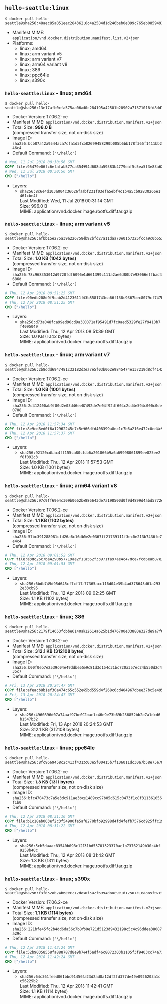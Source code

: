 ## `hello-seattle:linux`

```console
$ docker pull hello-seattle@sha256:48aec85a051eec28436216c4a2584d1d246beb0e099c765eb0859491ad6adbb3
```

-	Manifest MIME: `application/vnd.docker.distribution.manifest.list.v2+json`
-	Platforms:
	-	linux; amd64
	-	linux; arm variant v5
	-	linux; arm variant v7
	-	linux; arm64 variant v8
	-	linux; 386
	-	linux; ppc64le
	-	linux; s390x

### `hello-seattle:linux` - linux; amd64

```console
$ docker pull hello-seattle@sha256:13e17afb0cfa575aa06ad0c284195a42501b20902a71371018fd8dd7d2f17e3a
```

-	Docker Version: 17.06.2-ce
-	Manifest MIME: `application/vnd.docker.distribution.manifest.v2+json`
-	Total Size: **996.0 B**  
	(compressed transfer size, not on-disk size)
-	Image ID: `sha256:bcb87a42a9544aca7cfa1d5fcb82699458290b005b6bb178f365f1411bb246c4`
-	Default Command: `["\/hello"]`

```dockerfile
# Wed, 11 Jul 2018 00:30:56 GMT
COPY file:95479e06fc6efafab577ca354994d608da59383b4779eaf5c5ea5f3e83a62ffe in / 
# Wed, 11 Jul 2018 00:30:56 GMT
CMD ["/hello"]
```

-	Layers:
	-	`sha256:8c6e4d103a004c36626faabf231f03efa5ebf4c1b4a5cb92830266e1461cbe4f`  
		Last Modified: Wed, 11 Jul 2018 00:31:14 GMT  
		Size: 996.0 B  
		MIME: application/vnd.docker.image.rootfs.diff.tar.gzip

### `hello-seattle:linux` - linux; arm variant v5

```console
$ docker pull hello-seattle@sha256:afbb15e275a39a226758db92bfd27a11daa70e01b7325fcca9c0b553d5f35ff9
```

-	Docker Version: 17.06.2-ce
-	Manifest MIME: `application/vnd.docker.distribution.manifest.v2+json`
-	Total Size: **1.0 KB (1042 bytes)**  
	(compressed transfer size, not on-disk size)
-	Image ID: `sha256:78c968353012d9720fdf6096e1d661399c111a2ae6d80b7e98066effbad4686d`
-	Default Command: `["\/hello"]`

```dockerfile
# Thu, 12 Apr 2018 08:51:25 GMT
COPY file:90edb208d9f9cab2d4123611f63b8581743ea66f138c9367bec8079cf747b2df in / 
# Thu, 12 Apr 2018 08:51:25 GMT
CMD ["/hello"]
```

-	Layers:
	-	`sha256:d73a048fca99ed96cd9a300071af95491d7fc0aed5329fe27f9418b7f4095049`  
		Last Modified: Thu, 12 Apr 2018 08:51:39 GMT  
		Size: 1.0 KB (1042 bytes)  
		MIME: application/vnd.docker.image.rootfs.diff.tar.gzip

### `hello-seattle:linux` - linux; arm variant v7

```console
$ docker pull hello-seattle@sha256:2b8ddd6947481c32182d2ea7e5f03b062e9845474e137219d8cf4142413d3547
```

-	Docker Version: 17.06.2-ce
-	Manifest MIME: `application/vnd.docker.distribution.manifest.v2+json`
-	Total Size: **1.0 KB (1001 bytes)**  
	(compressed transfer size, not on-disk size)
-	Image ID: `sha256:2d412400ab9f80d2e03d46ee07492de7e04f92df604c2cd4e594c000c0de0788`
-	Default Command: `["\/hello"]`

```dockerfile
# Thu, 12 Apr 2018 11:57:34 GMT
COPY file:8e9cd8ed0f6a12962245c7c5e966dfd408399a8ec1c7b6a216e472c0ed4c9912 in / 
# Thu, 12 Apr 2018 11:57:37 GMT
CMD ["/hello"]
```

-	Layers:
	-	`sha256:92120cdbac4ff155ca80cfcb6a201866b9a6a69998061899ee825ee2f8f092c3`  
		Last Modified: Thu, 12 Apr 2018 11:57:53 GMT  
		Size: 1.0 KB (1001 bytes)  
		MIME: application/vnd.docker.image.rootfs.diff.tar.gzip

### `hello-seattle:linux` - linux; arm64 variant v8

```console
$ docker pull hello-seattle@sha256:97c9ff69e4c309b0662be886643de7a198500d0f9d4899d4abd5772ea3aa1ef6
```

-	Docker Version: 17.06.2-ce
-	Manifest MIME: `application/vnd.docker.distribution.manifest.v2+json`
-	Total Size: **1.1 KB (1102 bytes)**  
	(compressed transfer size, not on-disk size)
-	Image ID: `sha256:57bc391288981cfd26a6c16db0e2e0367ff21739111f3ec0e213b7436fe7e4c4`
-	Default Command: `["\/hello"]`

```dockerfile
# Thu, 12 Apr 2018 09:01:52 GMT
COPY file:a3dc26c7ba4290b57719ae2f11a562f33971fa97ae4c47dce7fcd6eab87e354d in / 
# Thu, 12 Apr 2018 09:01:53 GMT
CMD ["/hello"]
```

-	Layers:
	-	`sha256:6bdb749d95d645cf7cf17a77365acc116d04e39b4ad378643d61a2932e33cb95`  
		Last Modified: Thu, 12 Apr 2018 09:02:25 GMT  
		Size: 1.1 KB (1102 bytes)  
		MIME: application/vnd.docker.image.rootfs.diff.tar.gzip

### `hello-seattle:linux` - linux; 386

```console
$ docker pull hello-seattle@sha256:2179f14653fcbbe6140ab12614a625b1d476700e33880e327de9a7f05f040c2b
```

-	Docker Version: 17.06.2-ce
-	Manifest MIME: `application/vnd.docker.distribution.manifest.v2+json`
-	Total Size: **312.1 KB (312108 bytes)**  
	(compressed transfer size, not on-disk size)
-	Image ID: `sha256:b00f0eb7e2539c04e49ddbe55e9c81d3d154c31bc720a357ec24b550d2d435c7`
-	Default Command: `["\/hello"]`

```dockerfile
# Fri, 13 Apr 2018 20:24:47 GMT
COPY file:afeacb8b1ef30a474c65c552e65bd559d4f268c6cd404967dbee37bc5e495c7e in / 
# Fri, 13 Apr 2018 20:24:47 GMT
CMD ["/hello"]
```

-	Layers:
	-	`sha256:4960896d07a74aaf97bc092bac1c46e9e73b69b236852bb2e7a1dcd6b1547b32`  
		Last Modified: Fri, 13 Apr 2018 20:24:53 GMT  
		Size: 312.1 KB (312108 bytes)  
		MIME: application/vnd.docker.image.rootfs.diff.tar.gzip

### `hello-seattle:linux` - linux; ppc64le

```console
$ docker pull hello-seattle@sha256:8fc9669458c2c413f4312c03e5f00415b7f106011dc30a7b58e75e7824f39bd3
```

-	Docker Version: 17.06.2-ce
-	Manifest MIME: `application/vnd.docker.distribution.manifest.v2+json`
-	Total Size: **1.3 KB (1311 bytes)**  
	(compressed transfer size, not on-disk size)
-	Image ID: `sha256:bfc470473c7a5e3dc911ae3bce1489cc97b05d615c0473f1c8f311361056f1b0`
-	Default Command: `["\/hello"]`

```dockerfile
# Thu, 12 Apr 2018 08:31:16 GMT
COPY file:b1c18ab003ef2c3f54900fe5af8270bfb92998d4fd4fefb7576cd925ffc19515 in / 
# Thu, 12 Apr 2018 08:31:22 GMT
CMD ["/hello"]
```

-	Layers:
	-	`sha256:5cb5daaac83540b098c12131bd53701323370ac1b73762149b30c4bf9258b40c`  
		Last Modified: Thu, 12 Apr 2018 08:31:42 GMT  
		Size: 1.3 KB (1311 bytes)  
		MIME: application/vnd.docker.image.rootfs.diff.tar.gzip

### `hello-seattle:linux` - linux; s390x

```console
$ docker pull hello-seattle@sha256:f3fd528b24b6eec212d850f5a2f6994d88c9e1d12507c1ea885f07cf9b7f7eb8
```

-	Docker Version: 17.06.2-ce
-	Manifest MIME: `application/vnd.docker.distribution.manifest.v2+json`
-	Total Size: **1.1 KB (1114 bytes)**  
	(compressed transfer size, not on-disk size)
-	Image ID: `sha256:221bfe45fc2b4dd6da56c7b8fb0e721d5123d9432198c5c4c96ddea38087a29c`
-	Default Command: `["\/hello"]`

```dockerfile
# Thu, 12 Apr 2018 11:42:24 GMT
COPY file:52b90358558fa888787d8e9b7e4f5adf46c8072303b1105f3f9403cc74a71159 in / 
# Thu, 12 Apr 2018 11:42:24 GMT
CMD ["/hello"]
```

-	Layers:
	-	`sha256:64c361feed061bbc914569a23d2ad8a12df2fd377de49e0926203a1cc56229b2`  
		Last Modified: Thu, 12 Apr 2018 11:42:41 GMT  
		Size: 1.1 KB (1114 bytes)  
		MIME: application/vnd.docker.image.rootfs.diff.tar.gzip
